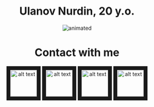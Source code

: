 <div align="center"> <h1> Ulanov Nurdin, 20 y.o. </h1> </div>

<p align="center"> <img src="https://i.pinimg.com/originals/5a/fb/90/5afb902abaca0ea0ad194bd2ca19e628.gif" alt="animated"/> </p>

<div align="center"> <h1> Contact with me </h1> </div>

<div align="center">
    <a href="https://www.linkedin.com/in/smile-bonchichi/">
    <img src="https://thumbs.dreamstime.com/b/linkedin-social-media-icon-logo-vector-element-white-background-social-media-logos-suitable-mobile-apps-web-apps-print-142153162.jpg"
        alt="alt text" width="70" height="70" border="10"/></a>
    <a href="https://www.instagram.com/smile.kun/">
    <img src="https://w7.pngwing.com/pngs/789/603/png-transparent-computer-icons-social-media-logo-social-media-black-thumbnail.png"
        alt="alt text" width="70" height="70" border="10"/></a>
    <a href="https://t.me/Smile_BoNcHiChi">
    <img src="https://w7.pngwing.com/pngs/508/998/png-transparent-telegram-computer-icons-logo-android-angle-triangle-monochrome-thumbnail.png"
        alt="alt text" width="70" height="70" border="10"/></a>
    <a href="mailto:https://ulanovnurdin@gmail.com">
    <img src="https://w7.pngwing.com/pngs/838/377/png-transparent-gmail-computer-icons-logo-email-gmail-angle-text-rectangle-thumbnail.png"
        alt="alt text" width="70" height="70" border="10"/></a>
</div>
